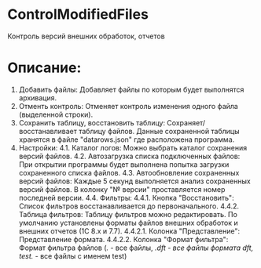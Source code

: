 # ControlModifiedFiles
Контроль версий внешних обработок, отчетов

# Описание:

1. Добавить файлы: Добавляет файлы по которым будет выполнятся архивация.
2. Отменть контроль: Отменяет контроль изменения одного файла (выделенной строки).
3. Сохранить таблицу, восстановить таблицу: Сохраняет/восстанавливает таблицу файлов. Данные сохраненной таблицы хранятся в файле "datarows.json" где расположена программа. 
4. Настройки:
4.1. Каталог логов: Можно выбрать каталог сохранения версий файлов.
4.2. Автозагрузка списка подключенных файлов: При открытии программы будет выполнена попытка загрузки сохраненного списка файлов.
4.3. Автообновление сохраненных версий файлов: Каждые 5 секунд выполняется анализ сохраненных версий файлов. В колонку "№ версии" проставляется номер последней версии.
4.4. Фильтры:
4.4.1. Кнопка "Восстановить": Список фильтров восстанавливается до первоначального.
4.4.2. Таблица фильтров: Таблицу фильтров можно редактировать. По умолчанию установлены форматы файлов внешних обработок и внешних отчетов (1С 8.х и 7.7).
4.4.2.1. Колонка "Представление": Представление формата.
4.4.2.2. Колонка "Формат фильтра": Формат фильтра файлов (*.* - все файлы, *.dft - все файлы формата dft, test.* - все файлы с именем test)